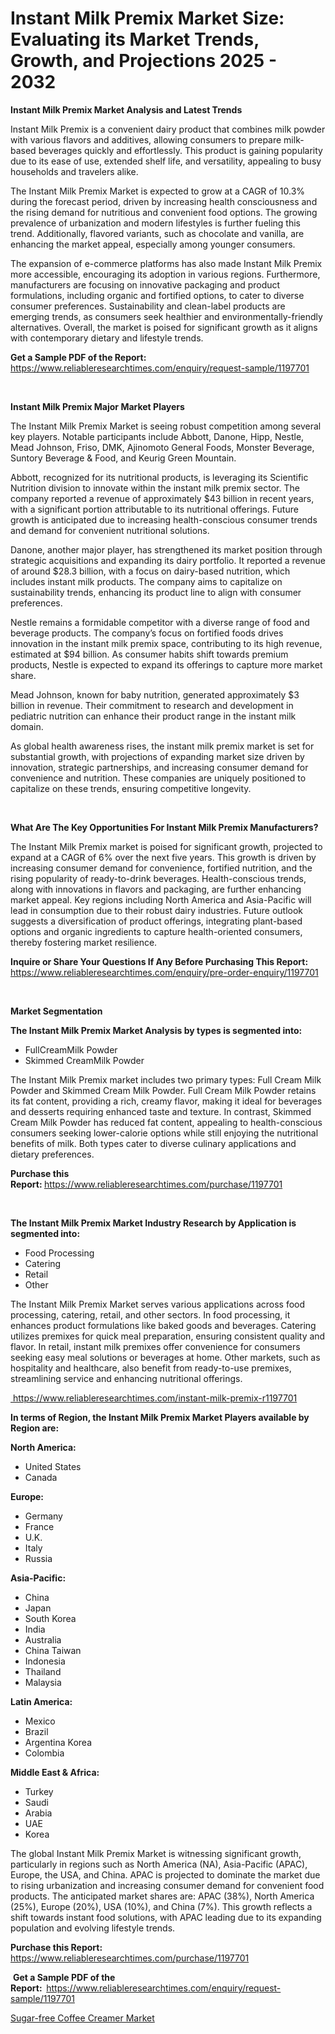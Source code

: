 <p><h1>Instant Milk Premix Market Size: Evaluating its Market Trends, Growth, and Projections 2025 - 2032</h1></p><p><strong>Instant Milk Premix Market Analysis and Latest Trends</strong></p>
<p><p>Instant Milk Premix is a convenient dairy product that combines milk powder with various flavors and additives, allowing consumers to prepare milk-based beverages quickly and effortlessly. This product is gaining popularity due to its ease of use, extended shelf life, and versatility, appealing to busy households and travelers alike.</p><p>The Instant Milk Premix Market is expected to grow at a CAGR of 10.3% during the forecast period, driven by increasing health consciousness and the rising demand for nutritious and convenient food options. The growing prevalence of urbanization and modern lifestyles is further fueling this trend. Additionally, flavored variants, such as chocolate and vanilla, are enhancing the market appeal, especially among younger consumers.</p><p>The expansion of e-commerce platforms has also made Instant Milk Premix more accessible, encouraging its adoption in various regions. Furthermore, manufacturers are focusing on innovative packaging and product formulations, including organic and fortified options, to cater to diverse consumer preferences. Sustainability and clean-label products are emerging trends, as consumers seek healthier and environmentally-friendly alternatives. Overall, the market is poised for significant growth as it aligns with contemporary dietary and lifestyle trends.</p></p>
<p><strong>Get a Sample PDF of the Report:&nbsp;</strong> <a href="https://www.reliableresearchtimes.com/enquiry/request-sample/1197701?utm_campaign=2007&utm_medium=2&utm_source=Github&utm_content=ia&utm_term=15022025&utm_id=instant-milk-premix">https://www.reliableresearchtimes.com/enquiry/request-sample/1197701</a></p>
<p>&nbsp;</p>
<p><strong>Instant Milk Premix Major Market Players</strong></p>
<p><p>The Instant Milk Premix Market is seeing robust competition among several key players. Notable participants include Abbott, Danone, Hipp, Nestle, Mead Johnson, Friso, DMK, Ajinomoto General Foods, Monster Beverage, Suntory Beverage & Food, and Keurig Green Mountain.</p><p>Abbott, recognized for its nutritional products, is leveraging its Scientific Nutrition division to innovate within the instant milk premix sector. The company reported a revenue of approximately $43 billion in recent years, with a significant portion attributable to its nutritional offerings. Future growth is anticipated due to increasing health-conscious consumer trends and demand for convenient nutritional solutions.</p><p>Danone, another major player, has strengthened its market position through strategic acquisitions and expanding its dairy portfolio. It reported a revenue of around $28.3 billion, with a focus on dairy-based nutrition, which includes instant milk products. The company aims to capitalize on sustainability trends, enhancing its product line to align with consumer preferences.</p><p>Nestle remains a formidable competitor with a diverse range of food and beverage products. The company’s focus on fortified foods drives innovation in the instant milk premix space, contributing to its high revenue, estimated at $94 billion. As consumer habits shift towards premium products, Nestle is expected to expand its offerings to capture more market share.</p><p>Mead Johnson, known for baby nutrition, generated approximately $3 billion in revenue. Their commitment to research and development in pediatric nutrition can enhance their product range in the instant milk domain.</p><p>As global health awareness rises, the instant milk premix market is set for substantial growth, with projections of expanding market size driven by innovation, strategic partnerships, and increasing consumer demand for convenience and nutrition. These companies are uniquely positioned to capitalize on these trends, ensuring competitive longevity.</p></p>
<p>&nbsp;</p>
<p><strong>What Are The Key Opportunities For Instant Milk Premix Manufacturers?</strong></p>
<p><p>The Instant Milk Premix market is poised for significant growth, projected to expand at a CAGR of 6% over the next five years. This growth is driven by increasing consumer demand for convenience, fortified nutrition, and the rising popularity of ready-to-drink beverages. Health-conscious trends, along with innovations in flavors and packaging, are further enhancing market appeal. Key regions including North America and Asia-Pacific will lead in consumption due to their robust dairy industries. Future outlook suggests a diversification of product offerings, integrating plant-based options and organic ingredients to capture health-oriented consumers, thereby fostering market resilience.</p></p>
<p><strong>Inquire or Share Your Questions If Any Before Purchasing This Report:</strong> <a href="https://www.reliableresearchtimes.com/enquiry/pre-order-enquiry/1197701?utm_campaign=2007&utm_medium=2&utm_source=Github&utm_content=ia&utm_term=15022025&utm_id=instant-milk-premix">https://www.reliableresearchtimes.com/enquiry/pre-order-enquiry/1197701</a></p>
<p>&nbsp;</p>
<p><strong>Market Segmentation</strong></p>
<p><strong>The Instant Milk Premix Market Analysis by types is segmented into:</strong></p>
<p><ul><li>FullCreamMilk Powder</li><li>Skimmed CreamMilk Powder</li></ul></p>
<p><p>The Instant Milk Premix market includes two primary types: Full Cream Milk Powder and Skimmed Cream Milk Powder. Full Cream Milk Powder retains its fat content, providing a rich, creamy flavor, making it ideal for beverages and desserts requiring enhanced taste and texture. In contrast, Skimmed Cream Milk Powder has reduced fat content, appealing to health-conscious consumers seeking lower-calorie options while still enjoying the nutritional benefits of milk. Both types cater to diverse culinary applications and dietary preferences.</p></p>
<p><strong>Purchase this Report:&nbsp;</strong><a href="https://www.reliableresearchtimes.com/purchase/1197701?utm_campaign=2007&utm_medium=2&utm_source=Github&utm_content=ia&utm_term=15022025&utm_id=instant-milk-premix">https://www.reliableresearchtimes.com/purchase/1197701</a></p>
<p>&nbsp;</p>
<p><strong>The Instant Milk Premix Market Industry Research by Application is segmented into:</strong></p>
<p><ul><li>Food Processing</li><li>Catering</li><li>Retail</li><li>Other</li></ul></p>
<p><p>The Instant Milk Premix Market serves various applications across food processing, catering, retail, and other sectors. In food processing, it enhances product formulations like baked goods and beverages. Catering utilizes premixes for quick meal preparation, ensuring consistent quality and flavor. In retail, instant milk premixes offer convenience for consumers seeking easy meal solutions or beverages at home. Other markets, such as hospitality and healthcare, also benefit from ready-to-use premixes, streamlining service and enhancing nutritional offerings.</p></p>
<p><a href="https://www.reliableresearchtimes.com/instant-milk-premix-r1197701?utm_campaign=2007&utm_medium=2&utm_source=Github&utm_content=ia&utm_term=15022025&utm_id=instant-milk-premix">&nbsp;https://www.reliableresearchtimes.com/instant-milk-premix-r1197701</a></p>
<p><strong>In terms of Region, the Instant Milk Premix Market Players available by Region are:</strong></p>
<p>
    <p> <strong> North America: </strong>
        <ul>
            <li>United States</li>
            <li>Canada</li>
        </ul>
        </p> 
    <p> <strong> Europe: </strong>
        <ul>
            <li>Germany</li>
            <li>France</li>
            <li>U.K.</li>
            <li>Italy</li>
            <li>Russia</li>
        </ul>
        </p> 
    <p> <strong> Asia-Pacific: </strong>
        <ul>
            <li>China</li>
            <li>Japan</li>
            <li>South Korea</li>
            <li>India</li>
            <li>Australia</li>
            <li>China Taiwan</li>
            <li>Indonesia</li>
            <li>Thailand</li>
            <li>Malaysia</li>
        </ul>
        </p> 
    <p> <strong> Latin America: </strong>
        <ul>
            <li>Mexico</li>
            <li>Brazil</li>
            <li>Argentina Korea</li>
            <li>Colombia</li>
        </ul>
        </p> 
    <p> <strong> Middle East & Africa: </strong>
        <ul>
            <li>Turkey</li>
            <li>Saudi</li>
            <li>Arabia</li>
            <li>UAE</li>
            <li>Korea</li>
        </ul>
    </p>
    </p>
<p><p>The global Instant Milk Premix Market is witnessing significant growth, particularly in regions such as North America (NA), Asia-Pacific (APAC), Europe, the USA, and China. APAC is projected to dominate the market due to rising urbanization and increasing consumer demand for convenient food products. The anticipated market shares are: APAC (38%), North America (25%), Europe (20%), USA (10%), and China (7%). This growth reflects a shift towards instant food solutions, with APAC leading due to its expanding population and evolving lifestyle trends.</p></p>
<p><strong>Purchase this Report: </strong><a href="https://www.reliableresearchtimes.com/purchase/1197701?utm_campaign=2007&utm_medium=2&utm_source=Github&utm_content=ia&utm_term=15022025&utm_id=instant-milk-premix">https://www.reliableresearchtimes.com/purchase/1197701</a></p>
<p>&nbsp;<strong>Get a Sample PDF of the Report:&nbsp;&nbsp;</strong><a href="https://www.reliableresearchtimes.com/enquiry/request-sample/1197701?utm_campaign=2007&utm_medium=2&utm_source=Github&utm_content=ia&utm_term=15022025&utm_id=instant-milk-premix">https://www.reliableresearchtimes.com/enquiry/request-sample/1197701</a></p>
<p><strong></strong></p>
<p><p><a href="https://github.com/angelajermaine/Market-Research-Report-List-6/blob/main/sugar-free-coffee-creamer-market.md?utm_campaign=2007&utm_medium=2&utm_source=Github&utm_content=ia&utm_term=15022025&utm_id=instant-milk-premix">Sugar-free Coffee Creamer Market</a></p></p>